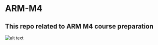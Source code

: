 # ARM-M4
## This repo related to ARM M4 course preparation   
![alt text](https://interactive.arm.com/story/about-arm/page/1)
<html lang="en"
      translate="no"
      class="styles-vol2 
             
             
             
             locale-en_US
             notranslate">
  <head>
    <meta http-equiv="X-UA-Compatible" content="IE=Edge" />
    <base href="/story/about-arm/" target="_blank">
    <meta charset="utf-8">
